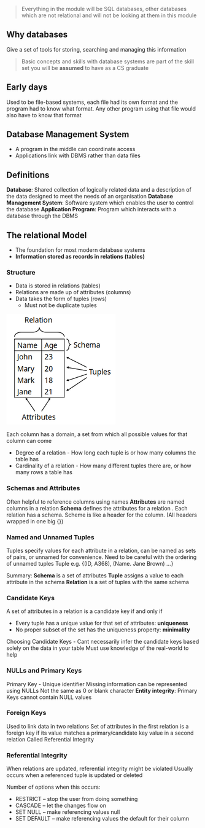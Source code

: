 > Everything in the module will be SQL databases, other databases which are not relational and will not be looking at them in this module

## Why databases
Give a set of tools for storing, searching and managing this information
> Basic concepts and skills with database systems are part of the skill set you will be **assumed** to have as a CS graduate

## Early days
Used to be file-based systems, each file had its own format and the program had to know what format. Any other program using that file would also have to know that format

## Database Management System
- A program in the middle can coordinate access
- Applications link with DBMS rather than data files

## Definitions
**Database**: Shared collection of logically related data and a description of the data designed to meet the needs of an organisation
**Database Management System**: Software system which enables the user to control the database
**Application Program**: Program which interacts with a database through the DBMS 

## The relational Model
- The foundation for most modern database systems
- **Information stored as records in relations (tables)**

### Structure
- Data is stored in relations (tables)
- Relations are made up of attributes (columns)
- Data takes the form of tuples (rows) 
	- Must not be duplicate tuples

![5dba29f948d9ef890360d0fff798218f.png](../_resources/5dba29f948d9ef890360d0fff798218f-1.png)

Each column has a domain, a set from which all possible values for that column can come

- Degree of a relation - How long each tuple is or how many columns the table has
- Cardinality of a relation - How many different tuples there are, or how many rows a table has

### Schemas and Attributes
Often helpful to reference columns using names
**Attributes** are named columns in a relation
**Schema** defines the attributes for a relation . Each relation has a schema. Scheme is like a header for the column. (All headers wrapped in one big {})

### Named and Unnamed Tuples
Tuples specify values for each attribute in a relation, can be named as sets of pairs, or unnamed for convenience.
Need to be careful with the ordering of unnamed tuples
Tuple e.g. {(ID, A368), (Name. Jane Brown) ...}

Summary:
**Schema** is a set of attributes
**Tuple** assigns a value to each attribute in the schema
**Relation** is a set of tuples with the same schema

### Candidate Keys
A set of attributes in a relation is a candidate key if and only if
- Every tuple has a unique value for that set of attributes: **uniqueness**
- No proper subset of the set has the uniqueness property: **minimality**

Choosing Candidate Keys - Cant necessarily infer the candidate keys based solely on the data in your table
Must use knowledge of the real-world to help

### NULLs and Primary Keys
Primary Key - Unique identifier 
Missing information can be represented using NULLs
Not the same as 0 or blank character
**Entity integrity**: Primary Keys cannot contain NULL values

### Foreign Keys
Used to link data in two relations
Set of attributes in the first relation is a foreign key if its value matches a primary/candidate key value in a second relation
Called Referential Integrity

### Referential Integrity
When relations are updated, referential integrity might be violated
Usually occurs when a referenced tuple is updated or deleted

Number of options when this occurs:
- RESTRICT – stop the user from doing something
- CASCADE – let the changes flow on
- SET NULL – make referencing values null
- SET DEFAULT – make referencing values the default for their column